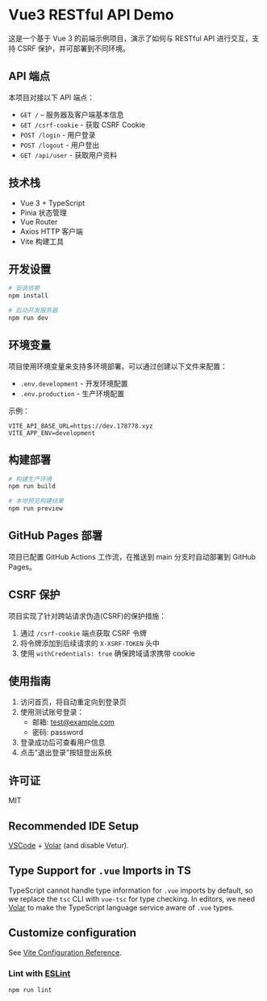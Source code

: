 # Vue3 RESTful API Demo

这是一个基于 Vue 3 的前端示例项目，演示了如何与 RESTful API 进行交互，支持 CSRF 保护，并可部署到不同环境。

## API 端点

本项目对接以下 API 端点：

- `GET /` – 服务器及客户端基本信息
- `GET /csrf-cookie` - 获取 CSRF Cookie
- `POST /login` - 用户登录
- `POST /logout` - 用户登出
- `GET /api/user` - 获取用户资料

## 技术栈

- Vue 3 + TypeScript
- Pinia 状态管理
- Vue Router
- Axios HTTP 客户端
- Vite 构建工具

## 开发设置

```bash
# 安装依赖
npm install

# 启动开发服务器
npm run dev
```

## 环境变量

项目使用环境变量来支持多环境部署。可以通过创建以下文件来配置：

- `.env.development` - 开发环境配置
- `.env.production` - 生产环境配置

示例：

```
VITE_API_BASE_URL=https://dev.178778.xyz
VITE_APP_ENV=development
```

## 构建部署

```bash
# 构建生产环境
npm run build

# 本地预览构建结果
npm run preview
```

## GitHub Pages 部署

项目已配置 GitHub Actions 工作流，在推送到 main 分支时自动部署到 GitHub Pages。

## CSRF 保护

项目实现了针对跨站请求伪造(CSRF)的保护措施：

1. 通过 `/csrf-cookie` 端点获取 CSRF 令牌
2. 将令牌添加到后续请求的 `X-XSRF-TOKEN` 头中
3. 使用 `withCredentials: true` 确保跨域请求携带 cookie

## 使用指南

1. 访问首页，将自动重定向到登录页
2. 使用测试账号登录：
   - 邮箱: test@example.com
   - 密码: password
3. 登录成功后可查看用户信息
4. 点击"退出登录"按钮登出系统

## 许可证

MIT

## Recommended IDE Setup

[VSCode](https://code.visualstudio.com/) + [Volar](https://marketplace.visualstudio.com/items?itemName=Vue.volar) (and disable Vetur).

## Type Support for `.vue` Imports in TS

TypeScript cannot handle type information for `.vue` imports by default, so we replace the `tsc` CLI with `vue-tsc` for type checking. In editors, we need [Volar](https://marketplace.visualstudio.com/items?itemName=Vue.volar) to make the TypeScript language service aware of `.vue` types.

## Customize configuration

See [Vite Configuration Reference](https://vite.dev/config/).

### Lint with [ESLint](https://eslint.org/)

```sh
npm run lint
```
